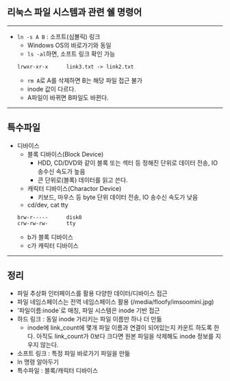 ## 리눅스 파일 시스템과 관련 쉘 명령어

---
* `ln -s A B` : 소프트(심볼릭) 링크
    + Windows OS의 바로가기와 동일
    + `ls -al`하면, 소프트 링크 확인 가능
    ```
    lrwxr-xr-x      link3.txt -> link2.txt
    ```
    + `rm A`로 A를 삭제하면 B는 해당 파일 접근 불가
    + inode 값이 다르다.
    + A파일이 바뀌면 B파일도 바뀐다.

---
## 특수파일
* 디바이스
    + 블록 디바이스(Block Device)
        - HDD, CD/DVD와 같이 블록 또는 섹터 등 정해진 단위로 데이터 전송, IO 송수신 속도가 높음
        - 큰 단위로(블록) 데이터를 읽고 쓴다.
    + 캐릭터 디바이스(Charactor Device)
        - 키보드, 마우스 등 byte 단위 데이터 전송, IO 송수신 속도가 낮음
    + cd/dev, cat tty
    ```
    brw-r-----      disk0
    crw-rw-rw-      tty
    ```
    + b가 블록 디바이스
    + c가 캐릭터 디바이스

---
## 정리
* 파일 추상화 인터페이스를 활용 다양한 데이터/디바이스 접근
* 파일 네임스페이스는 전역 네임스페이스 활용 (/media/floofy/imsoomini.jpg)
* '파일이름:inode`로 매칭, 파일 시스템은 inode 기반 접근
* 하드 링크 : 동일 inode 가리키는 파일 이름만 하나 더 만듦
    + inode에 link_count에 몇개 파일 이름과 연결이 되어있는지 카운트 하도록 한다. 아직도 link_count가 0보다 크다면 원본 파일을 삭제해도 inode 정보를 지우지 않는다.
* 소프트 링크 : 특정 파일 바로가기 파일을 만듦
* ln 명령 알아두기
* 특수파일 : 블록/캐릭터 디바이스